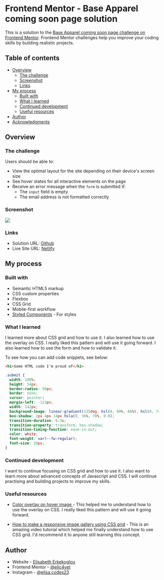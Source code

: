 # Frontend Mentor - Base Apparel coming soon page solution

This is a solution to the [Base Apparel coming soon page challenge on Frontend Mentor](https://www.frontendmentor.io/challenges/base-apparel-coming-soon-page-5d46b47f8db8a7063f9331a0). Frontend Mentor challenges help you improve your coding skills by building realistic projects.

## Table of contents

- [Overview](#overview)
  - [The challenge](#the-challenge)
  - [Screenshot](#screenshot)
  - [Links](#links)
- [My process](#my-process)
  - [Built with](#built-with)
  - [What I learned](#what-i-learned)
  - [Continued development](#continued-development)
  - [Useful resources](#useful-resources)
- [Author](#author)
- [Acknowledgments](#acknowledgments)

## Overview

### The challenge

Users should be able to:

- View the optimal layout for the site depending on their device's screen size
- See hover states for all interactive elements on the page
- Receive an error message when the `form` is submitted if:
  - The `input` field is empty
  - The email address is not formatted correctly

### Screenshot

![](./screenshot.jpg)

### Links

- Solution URL: [Github](https://your-solution-url.com)
- Live Site URL: [Netlify](https://your-live-site-url.com)

## My process

### Built with

- Semantic HTML5 markup
- CSS custom properties
- Flexbox
- CSS Grid
- Mobile-first workflow
- [Styled Components](https://styled-components.com/) - For styles

### What I learned

I learned more about CSS grid and how to use it. I also learned how to use the overlay on CSS. I really liked this pattern and will use it going forward. I also learned how to use the form and how to validate it.

To see how you can add code snippets, see below:

```html
<h1>Some HTML code I'm proud of</h1>
```

```css
.submit {
  width: 100%;
  height: 54px;
  border-radius: 50px;
  border: none;
  cursor: pointer;
  margin-left: -123px;
  width: 142px;
  background-image: linear-gradient(135deg, hsl(0, 80%, 86%), hsl(0, 74%, 74%));
  box-shadow: 2px 4px 14px hsla(0, 36%, 70%, 0.8);
  transition-duration: 0.3s;
  transition-property: transform, box-shadow;
  transition-timing-function: ease-in-out;
  color: white;
  font-weight: var(--fw-regular);
  font-size: 20px;
}
```

### Continued development

I want to continue focusing on CSS grid and how to use it. I also want to learn more about advanced concepts of Javascript and CSS. I will continue practising and building projects to improve my skills.

### Useful resources

- [Color overlay on hover image ](https://stackoverflow.com/questions/40292168/color-overlay-on-hover-image) - This helped me to understand how to use the overlay on CSS. I really liked this pattern and will use it going forward.

- [How to make a responsive image gallery using CSS grid](https://www.youtube.com/watch?v=0srbZ2LYJfw) - This is an amazing video tutorial which helped me finally understand how to use CSS grid. I'd recommend it to anyone still learning this concept.

## Author

- Website - [Elisabeth Erkekoglou ](https://www.linkedin.com/in/eerkekoglou/)
- Frontend Mentor - [@elic4vet](https://www.frontendmentor.io/profile/elic4vet)
- Instagram - [@elisa.codes23](https://www.instagram.com/elisa.codes23/)
